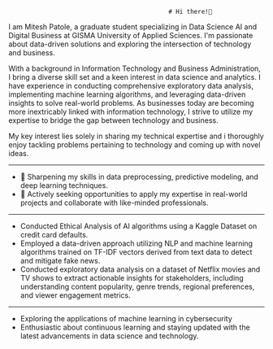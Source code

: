                                                 # Hi there!👋 

I am Mitesh Patole, a graduate student specializing in Data Science AI and Digital Business at GISMA University of Applied Sciences. I'm passionate about data-driven solutions and exploring the intersection of technology and business.

With a background in Information Technology and Business Administration, I bring a diverse skill set and a keen interest in data science and analytics. I have experience in conducting comprehensive exploratory data analysis, implementing machine learning algorithms, and leveraging data-driven insights to solve real-world problems. As businesses today are becoming more inextricably linked with information technology, I strive to utilize my expertise to bridge the gap between technology and business.

My key interest lies solely in sharing my technical expertise and i thoroughly enjoy tackling problems pertaining to technology and coming up with novel ideas.

---


- 🌱 Sharpening my skills in data preprocessing, predictive modeling, and deep learning techniques.
- 💼 Actively seeking opportunities to apply my expertise in real-world projects and collaborate with like-minded professionals.

---


- Conducted Ethical Analysis of AI algorithms using a Kaggle Dataset on credit card defaults.
- Employed a data-driven approach utilizing NLP and machine learning algorithms trained on TF-IDF vectors derived from     text data to detect and mitigate fake news.
- Conducted exploratory data analysis on a dataset of Netflix movies and TV shows to extract actionable insights for       stakeholders, including understanding content popularity, genre trends, regional preferences, and viewer engagement      metrics.

---


- Exploring the applications of machine learning in cybersecurity 
- Enthusiastic about continuous learning and staying updated with the latest advancements in data science and technology.

